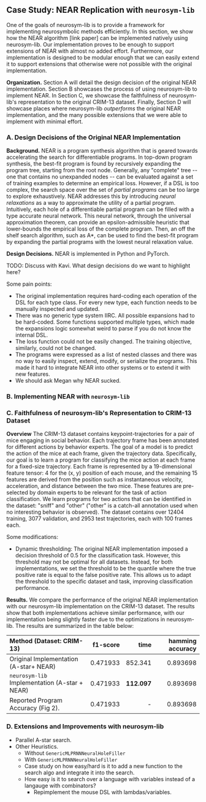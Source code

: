 
## Case Study: NEAR Replication with `neurosym-lib`

One of the goals of neurosym-lib is to provide a framework for implementing neurosymbolic methods efficiently. In this section, we show how the NEAR algorithm [link paper] can be implemented natively using neurosym-lib. Our implementation proves to be enough to support extensions of NEAR with almost no added effort. Furthermore, our implementation is designed to be modular enough that we can easily extend it to support extensions that otherwise were not possible with the original implementation.

__Organization.__ Section A will detail the design decision of the original NEAR implementation. Section B showcases the process of using neurosym-lib to implement NEAR. In Section C, we showcase the faithfulness of neurosym-lib's representation to the original CRIM-13 dataset. Finally, Section D will showcase places where neurosym-lib _outperforms_ the original NEAR implementation, and the many possible extensions that we were able to implement with minimal effort.


### A. Design Decisions of the Original NEAR Implementation

__Background.__ NEAR is a program synthesis algorithm that is geared towards accelerating the search for differentiable programs. In top-down program synthesis, the best-fit program is found by recursively expanding the program tree, starting from the root node. Generally, any "complete" tree -- one that contains no unexpanded nodes -- can be evaluated against a set of training examples to determine an empirical loss. However, if a DSL is too complex, the search space over the set of _partial programs_ can be too large to explore exhaustively. NEAR addresses this by introducing _neural relaxations_ as a way to approximate the utility of a partial program. Intuitively, each hole of a differentiable partial program can be filled with a type accurate neural network. This neural network, through the universal approximation theorem, can provide an epsilon-admissible heuristic that lower-bounds the empirical loss of the complete program. Then, an off the shelf search algorithm, such as A*, can be used to find the best-fit program by expanding the partial programs with the lowest neural relaxation value.

__Design Decisions.__ NEAR is implemented in Python and PyTorch.

TODO: Discuss with Kavi. What design decisions do we want to highlight here?

Some pain points:
-  The original implementation requires hard-coding each operation of the DSL for each type class. For every new type, each function needs to be manually inspected and updated.
- There was no generic type system IIRC. All possible expansions had to be hard-coded. Some functions supported multiple types, which made the expansions logic somewhat weird to parse if you do not know the internal DSL.
- The loss function could not be easily changed. The training objective, similarly, could not be changed.
- The programs were expressed as a list of nested classes and there was no way to easily inspect, extend, modify, or serialize the programs. This made it hard to integrate NEAR into other systems or to extend it with new features.
- We should ask Megan why NEAR sucked.


### B. Implementing NEAR with `neurosym-lib`

<!-- I'm honestly not sure how to write this section... Maybe I can present a pseudocode of the new algorithm. What other stuff did we need to add to make NEAR work (in the folder section) -->


### C. Faithfulness of neurosym-lib's Representation to CRIM-13 Dataset

__Overview__ The CRIM-13 dataset contains keypoint-trajectories for a pair of mice engaging in social behavior. Each trajectory frame has been annotated for different actions by behavior experts. The goal of a model is to predict the action of the mice at each frame, given the trajectory data. Specifically, our goal is to learn a program for classifying the mice action at each frame for a fixed-size trajectory. Each frame is represented by a 19-dimensional feature tensor: 4 for the (x, y) position of each mouse, and the remaining 15 features are derived from the position such as instantaneous velocity, acceleration, and distance between the two mice. These features are pre-selected by domain experts to be relevant for the task of action classification. We learn programs for two actions that can be identified in the dataset: "sniff" and "other" ("other" is a catch-all annotation used when no interesting behavior is observed). The dataset contains over 12404 training, 3077 validation, and 2953 test trajectories, each with 100 frames each.

Some modifications:
 - Dynamic thresholding: The original NEAR implementation imposed a decision threshold of 0.5 for the classification task. However, this threshold may not be optimal for all datasets. Instead, for both implementations, we set the threshold to be the quantile where the true positive rate is equal to the false positive rate. This allows us to adapt the threshold to the specific dataset and task, improving classification performance.


__Results.__ We compare the performance of the original NEAR implementation with our neurosym-lib implementation on the CRIM-13 dataset. The results show that both implementations achieve similar performance, with our implementation being slightly faster due to the optimizations in neurosym-lib. The results are summarized in the table below:

| Method (Dataset: CRIM-13)                     |   f1-score |        time | hamming accuracy |
|:----------------------------------------------|-----------:|------------:|-----------------:|
| Original Implementation (A-star+ NEAR)        |  0.471933  | 852.341     | 0.893698         |
| `neurosym-lib` Implementation (A-star + NEAR) |  0.471933  | __112.097__ | 0.893698         |
| Reported Program Accuracy (Fig 2).            |  0.471933  | -           | 0.893698         |




### D. Extensions and Improvements with neurosym-lib
 - Parallel A-star search.
 - Other Heuristics.
    - Without `GenericMLPRNNNeuralHoleFiller`
    - With `GenericMLPRNNNeuralHoleFiller`
    - Case study on how easy/hard is it to add a new function to the search algo and integrate it into the search. 
    - How easy is it to search over a language with variables instead of a langauge with combinators?
        - Repimplement the mouse DSL with lambdas/variables.
    
